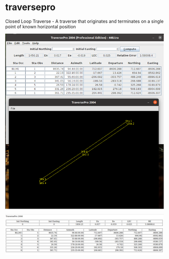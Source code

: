 # traversepro
Closed Loop Traverse - A traverse that originates and terminates on a single point of known horizontal position

![](traversepro-01.png)

![](html-output.png)
